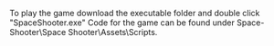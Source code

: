 To play the game download the executable folder and double click "SpaceShooter.exe"
Code for the game can be found under Space-Shooter\Space Shooter\Assets\Scripts.
